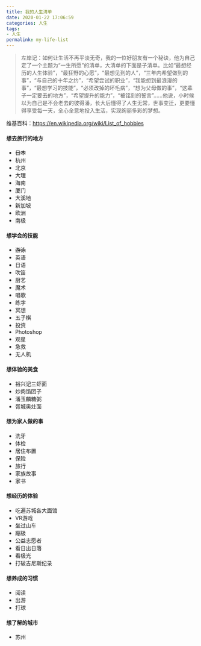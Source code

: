 ```yaml
---
title: 我的人生清单
date: 2020-01-22 17:06:59
categories: 人生
tags:
- 人生
permalink: my-life-list
---
```

>左岸记：如何让生活不再平淡无奇，我的一位好朋友有一个秘诀，他为自己定了一个主题为“一生所愿”的清单，大清单的下面是子清单。比如“最想经历的人生体验”，“最狂野的心愿”，“最想见到的人”，“三年内希望做到的事”，“与自己的十年之约”，“希望尝试的职业”，“我能想到最浪漫的事”，“最想学习的技能”，“必须改掉的坏毛病”，“想为父母做的事”，“这辈子一定要去的地方”，“希望提升的能力”，“被铭刻的誓言”……他说，小时候以为自己是不会老去的彼得潘，长大后懂得了人生无常，世事变迁，更要懂得享受每一天，全心全意地投入生活，实现绚丽多彩的梦想。
<!--more-->

维基百科：https://en.wikipedia.org/wiki/List_of_hobbies

#### 想去旅行的地方
- ~~日本~~
- 杭州
- 北京
- 大理
- 海南
- 厦门
- 大溪地
- 新加坡
- 欧洲
- 南极

#### 想学会的技能
- ~~游泳~~
- 英语
- 日语
- 吹笛
- 厨艺
- 魔术
- 唱歌
- 练字
- 冥想
- 五子棋
- 投资
- Photoshop
- 观星
- 急救
- 无人机

#### 想体验的美食
- 裕兴记三虾面
- 炒肉馅团子
- 潘玉麟糖粥
- 胥城奥灶面

#### 想为家人做的事
- 洗牙
- 体检
- 居住布置
- 保险
- 旅行
- 家族故事
- 家书

#### 想经历的体验
- 吃遍苏城各大面馆
- VR游戏
- 坐过山车
- 蹦极
- 公益志愿者
- 看日出日落
- 看极光
- 打破吉尼斯纪录

#### 想养成的习惯
- 阅读
- 出游
- 打球

#### 想了解的城市
- 苏州



